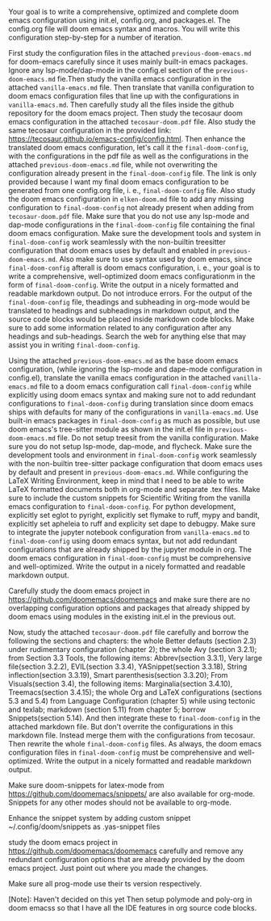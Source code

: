 Your goal is to write a comprehensive, optimized and complete doom emacs configuration using init.el, config.org, and packages.el. The config.org file will doom emacs syntax and macros. You will write this configuration step-by-step for a number of iteration.

First study the configuration files in the attached `previous-doom-emacs.md` for doom-emacs carefully since it uses mainly built-in emacs packages. Ignore any lsp-mode/dap-mode in the config.el section of the `previous-doom-emacs.md` fie.Then study the vanilla emacs configuration in the attached `vanilla-emacs.md` file. Then translate that vanilla configuration to doom emacs configuration files that line up with the configurations in `vanilla-emacs.md`. Then carefully study all the files inside the github repository for the doom emacs project. Then study the tecosaur doom emacs configuration in the attached `tecosaur-doom.pdf` file. Also study the same tecosaur configuration in the provided link: <https://tecosaur.github.io/emacs-config/config.html>. Then enhance the translated doom emacs configuration, let's call it the `final-doom-config`, with the configurations in the pdf file as well as the configurations in the attached `previous-doom-emacs.md` file, while not overwriting the configuration already present in the `final-doom-config` file. The link is only provided because I want my final doom emacs configuration to be generated from one config.org file, i. e., `final-doom-config` file. Also study the doom emacs configuration in `elken-doom.md` file to add any missing configuration to `final-doom-config` not already present when adding from `tecosaur-doom.pdf` file. Make sure that you do not use any lsp-mode and dap-mode configurations in the `final-doom-config` file containing the final doom emacs configuration. Make sure the development tools and system in `final-doom-config` work seamlessly with the non-builtin treesitter configuration that doom emacs uses by default and enabled in `previous-doom-emacs.md`. Also make sure to use syntax used by doom emacs, since `final-doom-config` afterall is doom emacs configuration, i. e., your goal is to write a comprehensive, well-optimized doom emacs configurationm in the form of `final-doom-config`. Write the output in a nicely formatted and readable markdown output. Do not introduce errors. For the output of the `final-doom-config` file, theadings and subheading in org-mode would be translated to headings and subheadings in markdown output, and the source code blocks would be placed inside markdown code blocks. Make sure to add some information related to any configuration after any headings and sub-headings. Search the web for anything else that may assist you in writing `final-doom-config`.

Using the attached `previous-doom-emacs.md` as the base doom emacs configuration, (while ignoring the lsp-mode and dape-mode configuration in config.el), translate the vanilla emacs configuration in the attached `vanilla-emacs.md` file to a doom emacs configuration call `final-doom-config` while explicitly using doom emacs syntax and making sure not to add redundant configurations to `final-doom-config` during translation since doom emacs ships with defaults for many of the configurations in `vanilla-emacs.md`. Use built-in emacs packages in `final-doom-config` as much as possible, but use doom emacs's tree-sitter module as shown in the init.el file in `previous-doom-emacs.md` file. Do not setup treesit from the vanilla configuration. Make sure you do not setup lsp-mode, dap-mode, and flycheck. Make sure the development tools and environment in `final-doom-config` work seamlessly with the non-builtin tree-sitter package configuration that doom emacs uses by default and present in `previous-doom-emacs.md`. While configuring the LaTeX Writing Environment, keep in mind that I need to be able to write LaTeX formatted documents both in org-mode and separate .tex files. Make sure to include the custom snippets for Scientific Writing from the vanilla emacs configuration to `final-doom-config`. For python development, explicitly set eglot to pyright, explicitly set flymake to ruff, mypy and bandit, explicitly set apheleia to ruff and explicity set dape to debugpy. Make sure to integrate the jupyter notebook configuration from `vanilla-emacs.md` to `final-doom-config` using doom emacs syntax, but not add redundant configurations that are already shipped by the jupyter module in org. The doom emacs configuration in `final-doom-config` must be comprehensive and well-optimized. Write the output in a nicely formatted and readable markdown output.

Carefully study the doom emacs project in <https://github.com/doomemacs/doomemacs> and make sure there are no overlapping configuration options and packages that already shipped by doom emacs using modules in the existing init.el in the previous out.

Now, study the attached `tecosaur-doom.pdf` file carefully and borrow the following the sections and chapters: the whole Better defauts (section 2.3) under rudimentary configuration (chapter 2); the whole Avy (section 3.2.1); from Section 3.3 Tools, the following items: Abbrev(section 3.3.1), Very large file(section 3.2.2), EVIL(section 3.3.4), YASnippet(section 3.3.18), String inflection(section 3.3.19), Smart parenthesis(section 3.3.20); From Visuals(section 3.4), the following items: Marginalia(section 3.4.10), Treemacs(section 3.4.15); the whole Org and LaTeX configurations (sections 5.3 and 5.4) from Language Configuration (chapter 5) while using tectonic and texlab; markdown (section 5.11) from chapter 5; borrow Snippets(section 5.14). And then integrate these to `final-doom-config` in the attached markdown file. But don't overrite the configurations in this markdown file. Instead merge them with the configurations from tecosaur. Then rewrite the whole `final-doom-config` files. As always, the doom emacs configuration files in `final-doom-config` must be comprehensive and well-optimized. Write the output in a nicely formatted and readable markdown output.

Make sure doom-snippets for latex-mode from <https://github.com/doomemacs/snippets/> are also available for org-mode. Snippets for any other modes should not be available to org-mode.

Enhance the snippet system by adding custom snippet ~/.config/doom/snippets as .yas-snippet files

study the doom emacs project in <https://github.com/doomemacs/doomemacs> carefully and remove any redundant configuration options that are already provided by the doom emacs project. Just point out where you made the changes.

Make sure all prog-mode use their ts version respectively.

[Note]: Haven't decided on this yet
Then setup polymode and poly-org in doom emacss so that I have all the IDE features in org source code blocks.
